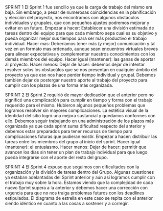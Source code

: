 SPRINT 1
El Sprint 1 fue sencillo ya que la carga de trabajo del mismo era baja. Sin embargo, a pesar de numerosas coincidencias en la planificación y elección del proyecto, nos encontramos con algunos obstáculos individuales y grupales, que con pequeños ajustes podremos mejorar y evitar en un futuro. 
Empezar a hacer: Establecer una división estimada de tareas dentro del equipo para que cada miembro sepa cual es su objetivo y pueda organizar mejor sus tiempos para ser más productivo el trabajo individual.
Hacer mas: Deberíamos tener más (y mejor) comunicación y tal vez en un formato mas ordenado, aunque sean encuentros virtuales breves para alinear expectativas y complementar nuestros conocimientos con los demás miembros del equipo.
Hacer igual (mantener): las ganas de aportar al proyecto.
Hacer menos: 
Dejar de hacer: debemos dejar de intentar resolver solos los obstacúlos que se nos presentan en cualquier ámbito del proyecto ya que eso nos hace perder tiempo individual y grupal. Debemos también dejar de postergar nuestro aporte al trabajo del proyecto para cumplir con los plazos de una forma más organizada.

SPRINT 2
El Sprint 2 requirió de mayor dedicación que el anterior pero no significó una complicación para cumplir en tiempo y forma con el trabajo requerido para el mismo. Hubieron algunos pequeños problemas que logramos resolver sin mayores complicaciones.  La estética visual de la identidad del sitio logró una mejora sustancial y quedamos conformes con ello.
Debemos seguir trabajando en una administración de los plazos más organizada ya que cada sprint suma dificultad respecto del anterior y debemos estar preparados para tener recursos de tiempo para complicaciones futuras que pudieran existir.
Empezar a hacer: distribuir las tareas entre los miembros del grupo al inicio del sprint.
Hacer igual (mantener): el entusiasmo.
Hacer menos: 
Dejar de hacer: permitir que avancen los días sin tener un plan de trabajo individual para que luego pueda integrarse con el aporte del resto del grupo.

SPRINT 4
El Sprint 4 expuso que seguimos con dificultades con la organización y la división de tareas dentro del Grupo. Algunas cuestiones ya estaban adelantadas del Sprint anterior y aún así logramos cumplir con el trabajo muy sobre la hora. Estamos viendo que la complejidad de cada nuevo Sprint supera a la anterior y debemos hacer una corrección con urgencia para que no nos traiga problemas futuros con los deadlines estipulados.
El diagrama de estrella en este caso se repita con el anterior siendo idéntico en cuanto a las cosas a sostener y a corregir. 